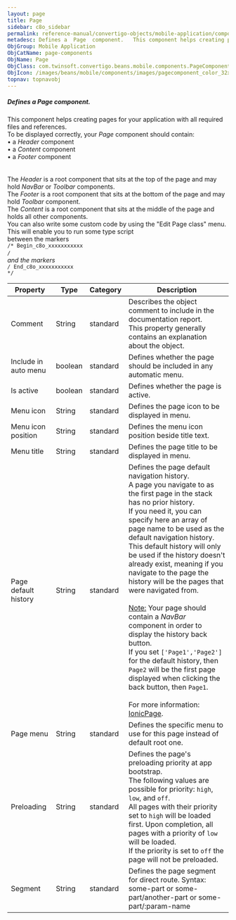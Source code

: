 ```yaml
---
layout: page
title: Page
sidebar: c8o_sidebar
permalink: reference-manual/convertigo-objects/mobile-application/components/page-components/page/
metadesc: Defines a  Page  component.   This component helps creating pages for your application with all required files and references. To be displayed correct
ObjGroup: Mobile Application
ObjCatName: page-components
ObjName: Page
ObjClass: com.twinsoft.convertigo.beans.mobile.components.PageComponent
ObjIcon: /images/beans/mobile/components/images/pagecomponent_color_32x32.png
topnav: topnavobj
---
```

##### Defines a <i>Page</i> component. 

This component helps creating pages for your application with all required files and references.<br/>To be displayed correctly, your <i>Page</i> component should contain:<br> • a <i>Header</i> component<br> • a <i>Content</i> component<br> • a <i>Footer</i> component<br/><br/><br>The <i>Header</i> is a root component that sits at the top of the page and may hold <i>NavBar</i> or <i>Toolbar</i> components.<br/>The <i>Footer</i> is a root component that sits at the bottom of the page and may hold <i>Toolbar</i> component.<br/>The <i>Content</i> is a root component that sits at the middle of the page and holds all other components.<br/>You can also write some custom code by using the "Edit Page class" menu.<br>This will enable you to run some type script<br>between the markers<br><code>/* Begin_c8o_xxxxxxxxxxx */</code><br>and the markers<br><code>/* End_c8o_xxxxxxxxxxx */</code><br/>

Property | Type | Category | Description
--- | --- | --- | ---
Comment | String | standard | Describes the object comment to include in the documentation report.<br/>This property generally contains an explanation about the object.
Include in auto menu | boolean | standard | Defines whether the page should be included in any automatic menu.<br/>
Is active | boolean | standard | Defines whether the page is active.<br/>
Menu icon | String | standard | Defines the page icon to be displayed in menu.<br/>
Menu icon position | String | standard | Defines the menu icon position beside title text.<br/>
Menu title | String | standard | Defines the page title to be displayed in menu.<br/>
Page default history | String | standard | Defines the page default navigation history.<br/>A page you navigate to as the first page in the stack has no prior history.<br/>If you need it, you can specify here an array of page name to be used as the default navigation history.<br/>This default history will only be used if the history doesn't already exist, meaning if you navigate to the page the history will be the pages that were navigated from.<br/><br/><span class="orangetwinsoft"><u>Note:</u></span> Your page should contain a <i>NavBar</i> component in order to display the history back button.<br/>If you set <code>['Page1','Page2']</code> for the default history, then <code>Page2</code> will be the first page displayed when clicking the back button, then <code>Page1</code>.<br/><br/>For more information: <a href='https://ionicframework.com/docs/v3/api/navigation/IonicPage/' target='_blank'>IonicPage</a>.
Page menu | String | standard | Defines the specific menu to use for this page instead of default root one.<br/>
Preloading | String | standard | Defines the page's preloading priority at app bootstrap.<br/>The following values are possible for priority: <code>high</code>, <code>low</code>, and <code>off</code>.<br/>All pages with their priority set to <code>high</code> will be loaded first. Upon completion, all pages with a priority of <code>low</code> will be loaded.<br/>If the priority is set to <code>off</code> the page will not be preloaded.
Segment | String | standard | Defines the page segment for direct route. Syntax: some-part or some-part/another-part or some-part/:param-name<br/>
